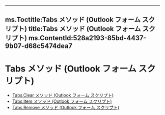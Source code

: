 

---
ms.Toctitle:Tabs メソッド (Outlook フォーム スクリプト)
title:Tabs メソッド (Outlook フォーム スクリプト)
ms.ContentId:528a2193-85bd-4437-9b07-d68c5474dea7
---
# Tabs メソッド (Outlook フォーム スクリプト)


- [Tabs.Clear メソッド (Outlook フォーム スクリプト)](06524f2d-1a23-af5f-7fbd-4fffd3aa8d4d.md)
- [Tabs.Item メソッド (Outlook フォーム スクリプト)](3ceaf249-e2e8-4ef2-96f8-6379fbb81c4a.md)
- [Tabs.Remove メソッド (Outlook フォーム スクリプト)](f0fa694c-112a-b85f-b1c8-74b935fe2609.md)



